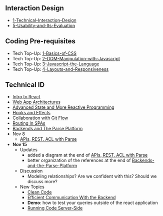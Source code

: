 ## Interaction Design
- [1-Technical-Interaction-Design](Lectures/1-Technical-Interaction-Design.pdf)
- [5-Usability-and-Its-Evaluation](Lectures/5-Usability-and-Its-Evaluation.md)

## Coding Pre-requisites
- Tech Top-Up: [1-Basics-of-CSS](Tech-TopUps/1-Basics-of-CSS.md)
- Tech Top-Up: [2-DOM-Manipulation-with-Javascript](Tech-TopUps/2-DOM-Manipulation-with-Javascript.md)
- Tech Top-Up: [3-Javascript-the-Language](Tech-TopUps/3-Javascript-the-Language.md)
- Tech Top-Up: [4-Layouts-and-Responsiveness](Tech-TopUps/4-Layouts-and-Responsiveness.md)

  
## Technical ID
- [Intro to React](Lectures/Intro-to-React.md)
- [Web App Architectures](Lectures/Web-App-Architectures.md)
- [Advanced State and More Reactive Programming](Advanced-State-and-More-Reactive-Programming.md)
- [Hooks and Effects](Lectures/Hooks-and-Effects.md)
- [Collaboration with Git Flow](Lectures/Collaboration-with-Git-Flow.md)
- [Routing In SPAs](Lectures/Routing-In-SPAs.md)
- [Backends and The Parse Platform](Lectures/Backends-and-the-Parse-Platform.md)
- Nov 8
	- [APIs, REST. ACL with Parse](Lectures/APIs,%20REST.%20ACL%20with%20Parse.md)
- **Nov 15**
	- Updates 
		- added a diagram at the end of [APIs, REST. ACL with Parse](Lectures/APIs,%20REST.%20ACL%20with%20Parse.md) 
		- better organization of the references at the end of [Backends-and-the-Parse-Platform](Lectures/Backends-and-the-Parse-Platform.md)
	- Discussion
		- Modeling relationships? Are we confident with this? Should we discuss more? 
	- New Topics
		- [Clean Code](Lectures/Clean%20Code.md) 
		- [Efficient Communication With the Backend](Lectures/Efficient%20Communication%20With%20the%20Backend.md)
		- **Demo**: how to test your queries outside of the react application
		- [Running Code Server-Side](Lectures/Running%20Code%20Server-Side.md)
